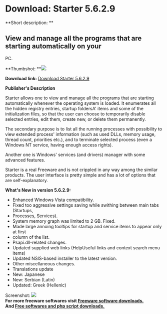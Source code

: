 # Download: Starter 5.6.2.9

**Short description: **

## View and manage all the programs that are starting automatically on your
PC.

  
**Thumbshot: **![](http://www.freewarefiles.com/screenshot/starter5629_md.gif)   
  
**Download link:** [Download Starter 5.6.2.9](http://freesoftwares.boysofts.com/Starter_program_16222.html)  
  

**Publisher's Description**  
  

Starter allows one to view and manage all the programs that are starting
automatically whenever the operating system is loaded. It enumerates all the
hidden registry entries, startup foldersA' items and some of the
initialization files, so that the user can choose to temporarily disable
selected entries, edit them, create new, or delete them permanently.

The secondary purpose is to list all the running processes with possibility to
view extended process' information (such as used DLLs, memory usage, thread
count, priorities etc.), and to terminate selected process (even a Windows NT
service, having enough access rights).

Another one is Windows' services (and drivers) manager with some advanced
features.

Starter is a real Freeware and is not crippled in any way among the similar
products. The user interface is pretty simple and has a lot of options that
are self-explanatory.

**What's New in version 5.6.2.9:**

  * Enhanced Windows Vista compatibility. 
  * Fixed too aggressive settings saving while swithing between main tabs (Startups, 
  * Processes, Services). 
  * System memory graph was limited to 2 GB. Fixed. 
  * Made large annoing tooltips for startup and service items to appear only at first 
  * column of the list. 
  * Psapi.dll-related changes. 
  * Updated supplied web links (HelpUseful links and context search menu items) 
  * Updated NSIS-based installer to the latest version. 
  * Other miscellaneous changes. 
  * Translations update 
  * New: Japanese 
  * New: Serbian (Latin) 
  * Updated: Greek (Hellenic) 

  
  
Screenshot: ![](http://www.freewarefiles.com/screenshot/starter5629.gif)  
**For more freeware softwares visit [Freeware software downloads.](http://freesoftwares.boysofts.com/)**   
**And [Free softwares and php script downloads.](http://www.boysofts.com/)**

